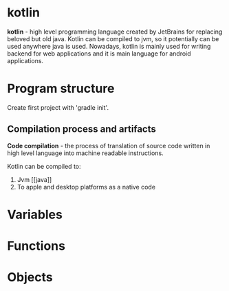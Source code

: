 # kotlin

**kotlin** - high level programming language created by JetBrains for replacing beloved but old java. Kotlin can be compiled to jvm, so it potentially can be used anywhere java is used. Nowadays, kotlin is mainly used for writing backend for web applications and it is main language for android applications.
# Program structure

Create first project with 'gradle init'.

## Compilation process and artifacts

**Code compilation** - the process of translation of source code written in high level language into machine readable instructions.

Kotlin can be compiled to:
1. Jvm [[java]]
2. To apple and desktop platforms as a native code

# Variables

# Functions

# Objects